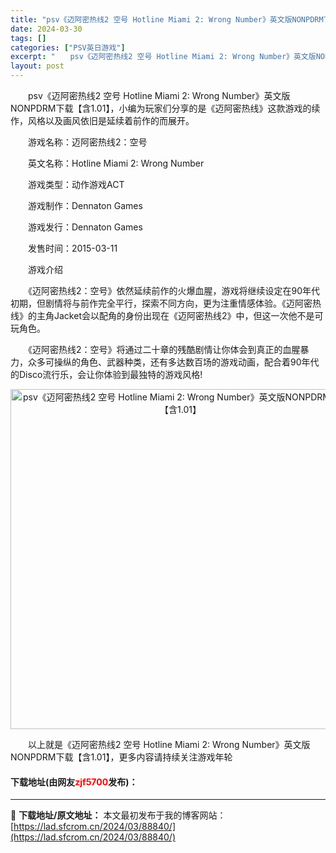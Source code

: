 ```yaml
---
title: "psv《迈阿密热线2 空号 Hotline Miami 2: Wrong Number》英文版NONPDRM下载【含1.01】"
date: 2024-03-30
tags: []
categories: ["PSV英日游戏"]
excerpt: "　　psv《迈阿密热线2 空号 Hotline Miami 2: Wrong Number》英文版NONPDRM下载【含1.01】，小编为玩家们分享的是《迈阿密热线》这款游戏的续作，风格以及画风依旧是延续着前作的而展开。 　　游戏名称：迈阿密热线2：空号 　　英文名称：Hotline Miami 2&hellip;"
layout: post
---
```


 <p>　　psv《迈阿密热线2 空号 Hotline Miami 2: Wrong Number》英文版NONPDRM下载【含1.01】，小编为玩家们分享的是《迈阿密热线》这款游戏的续作，风格以及画风依旧是延续着前作的而展开。</p> <p>　　游戏名称：迈阿密热线2：空号</p> <p>　　英文名称：Hotline Miami 2: Wrong Number</p> <p>　　游戏类型：动作游戏ACT</p> <p>　　游戏制作：Dennaton Games</p> <p>　　游戏发行：Dennaton Games</p> <p>　　发售时间：2015-03-11</p> <p>　　游戏介绍</p> <p>　　《迈阿密热线2：空号》依然延续前作的火爆血腥，游戏将继续设定在90年代初期，但剧情将与前作完全平行，探索不同方向，更为注重情感体验。《迈阿密热线》的主角Jacket会以配角的身份出现在《迈阿密热线2》中，但这一次他不是可玩角色。</p> <p>　　《迈阿密热线2：空号》将通过二十章的残酷剧情让你体会到真正的血腥暴力，众多可操纵的角色、武器种类，还有多达数百场的游戏动画，配合着90年代的Disco流行乐，会让你体验到最独特的游戏风格!</p> <p align="center"><img align="" border="0" src="https://lad.sfcrom.cn/wp-content/uploads/2024/03/20240330_66077e81824f8.jpg" width="544" alt="psv《迈阿密热线2 空号 Hotline Miami 2: Wrong Number》英文版NONPDRM下载【含1.01】" /></p> <p>　　以上就是《迈阿密热线2 空号 Hotline Miami 2: Wrong Number》英文版NONPDRM下载【含1.01】，更多内容请持续关注游戏年轮</p> <p><h4>下载地址(由网友<font color="red">zjf5700</font>发布)：</h4></p> 

---
📖 **下载地址/原文地址：** 本文最初发布于我的博客网站：[https://lad.sfcrom.cn/2024/03/88840/](https://lad.sfcrom.cn/2024/03/88840/)

